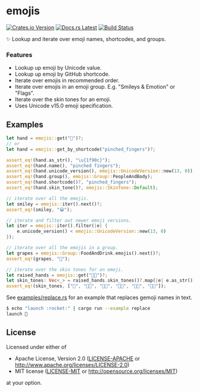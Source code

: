 # emojis

[![Crates.io Version](https://img.shields.io/crates/v/emojis.svg)](https://crates.io/crates/emojis)
[![Docs.rs Latest](https://img.shields.io/badge/docs.rs-latest-blue.svg)](https://docs.rs/emojis)
[![Build Status](https://img.shields.io/github/workflow/status/rossmacarthur/emojis/build/trunk)](https://github.com/rossmacarthur/emojis/actions?query=workflow%3Abuild)

✨ Lookup and iterate over emoji names, shortcodes, and groups.

### Features

- Lookup up emoji by Unicode value.
- Lookup up emoji by GitHub shortcode.
- Iterate over emojis in recommended order.
- Iterate over emojis in an emoji group. E.g. "Smileys & Emotion" or "Flags".
- Iterate over the skin tones for an emoji.
- Uses Unicode v15.0 emoji specification.

## Examples

```rust
let hand = emojis::get("🤌")?;
// or
let hand = emojis::get_by_shortcode("pinched_fingers")?;

assert_eq!(hand.as_str(), "\u{1f90c}");
assert_eq!(hand.name(), "pinched fingers");
assert_eq!(hand.unicode_version(), emojis::UnicodeVersion::new(13, 0));
assert_eq!(hand.group(), emojis::Group::PeopleAndBody);
assert_eq!(hand.shortcode()?, "pinched_fingers");
assert_eq!(hand.skin_tone()?, emojis::SkinTone::Default);

// iterate over all the emojis.
let smiley = emojis::iter().next()?;
assert_eq!(smiley, "😀");

// iterate and filter out newer emoji versions.
let iter = emojis::iter().filter(|e| {
    e.unicode_version() < emojis::UnicodeVersion::new(13, 0)
});

// iterate over all the emojis in a group.
let grapes = emojis::Group::FoodAndDrink.emojis().next()?;
assert_eq!(grapes, "🍇");

// iterate over the skin tones for an emoji.
let raised_hands = emojis::get("🙌🏼")?;
let skin_tones: Vec<_> = raised_hands.skin_tones()?.map(|e| e.as_str()).collect();
assert_eq!(skin_tones, ["🙌", "🙌🏻", "🙌🏼", "🙌🏽", "🙌🏾", "🙌🏿"]);
```

See [examples/replace.rs](./examples/replace.rs) for an example that replaces
gemoji names in text.

```sh
$ echo "launch :rocket:" | cargo run --example replace
launch 🚀
```

## License

Licensed under either of

- Apache License, Version 2.0 ([LICENSE-APACHE](LICENSE-APACHE) or
  http://www.apache.org/licenses/LICENSE-2.0)
- MIT license ([LICENSE-MIT](LICENSE-MIT) or http://opensource.org/licenses/MIT)

at your option.
